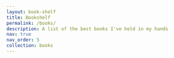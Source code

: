 ```yaml
---
layout: book-shelf
title: Bookshelf
permalink: /books/
description: A list of the best books I've held in my hands
nav: true
nav_order: 5
collection: books
---
```



